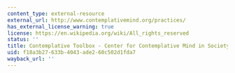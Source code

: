 ```yaml
---
content_type: external-resource
external_url: http://www.contemplativemind.org/practices/
has_external_license_warning: true
license: https://en.wikipedia.org/wiki/All_rights_reserved
status: ''
title: Contemplative Toolbox - Center for Contemplative Mind in Society Website
uid: f18a3b27-633b-4043-ade2-60c502d1fda7
wayback_url: ''
---
```

